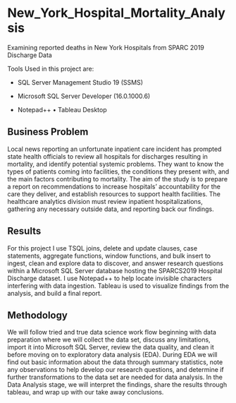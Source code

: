 # New_York_Hospital_Mortality_Analysis
Examining reported deaths in New York Hospitals from SPARC 2019 Discharge Data

Tools Used in this project are:
-	SQL Server Management Studio	19 (SSMS)
*	Microsoft SQL Server Developer (16.0.1000.6)
+	Notepad++
•	Tableau Desktop

## Business Problem
Local news reporting an unfortunate inpatient care incident has prompted state health officials to review all hospitals for discharges resulting in mortality, and identify potential systemic problems. They want to know the types of patients coming into facilities, the conditions they present with, and the main factors contributing to mortality. The aim of the study is to prepare a report on recommendations to increase hospitals’ accountability for the care they deliver, and establish resources to support health facilities. The healthcare analytics division must review inpatient hospitalizations, gathering any necessary outside data, and reporting back our findings.

## Results

For this project I use TSQL joins, delete and update clauses, case statements, aggregate functions, window functions, and bulk insert to ingest, clean and explore data to discover, and answer research questions within a Microsoft SQL Server database hosting the SPARCS2019 Hospital Discharge dataset. I use Notepad++ to help locate invisible characters interfering with data ingestion. Tableau is used to visualize findings from the analysis, and build a final report.

## Methodology

We will follow tried and true data science work flow beginning with data preparation where we will collect the data set, discuss any limitations, import it into Microsoft SQL Server, review the data quality, and clean it before moving on to exploratory data analysis (EDA). 
During EDA we will find out basic information about the data through summary statistics, note any observations to help develop our research questions, and determine if further transformations to the data set are needed for data analysis. 
In the Data Analysis stage, we will interpret the findings, share the results through tableau, and wrap up with our take away conclusions. 

